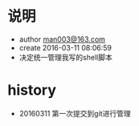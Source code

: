 ﻿# 说明
* author man003@163.com
* create 2016-03-11 08:06:59
* 决定统一管理我写的shell脚本


# history
* 20160311 第一次提交到git进行管理
